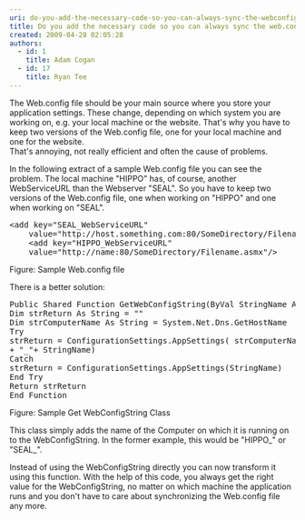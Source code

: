 ```yaml
---
uri: do-you-add-the-necessary-code-so-you-can-always-sync-the-webconfig-file
title: Do you add the necessary code so you can always sync the web.config file?
created: 2009-04-28 02:05:28
authors:
  - id: 1
    title: Adam Cogan
  - id: 17
    title: Ryan Tee
---
```





<span class='intro'> The Web.config file should be your main source where you store your application settings. These change, depending on which system you are working on, e.g. your local machine or the website. That's why you have to keep two versions of the Web.config file, one for your local machine and one for the website. <br>
That's annoying, not really efficient and often the cause of problems. 
 </span>


  <p>In the following extract of a sample Web.config file you can see the problem. The local machine &quot;HIPPO&quot; has, of course, another WebServiceURL than the Webserver &quot;SEAL&quot;. So you have to keep two versions of the Web.config file, one when working on &quot;HIPPO&quot; and one when working on &quot;SEAL&quot;. </p>
<pre class="brush&#58;c-sharp">&lt;add key=&quot;SEAL_WebServiceURL&quot;
    value=&quot;http&#58;//host.something.com&#58;80/SomeDirectory/Filename.asmx&quot;/&gt; 
    &lt;add key=&quot;HIPPO_WebServiceURL&quot;
    value=&quot;http&#58;//name&#58;80/SomeDirectory/Filename.asmx&quot;/&gt;</pre>
<span class="ms-rteCustom-FigureGood">Figure&#58; Sample Web.config file</span>
<p>There is a better solution&#58; </p>
<pre class="brush&#58;c-sharp">Public Shared Function GetWebConfigString(ByVal StringName As String) As String
Dim strReturn As String = &quot;&quot;
Dim strComputerName As String = System.Net.Dns.GetHostName
Try
strReturn = ConfigurationSettings.AppSettings( strComputerName.ToUpper _
+ &quot;_&quot;+ StringName)
Catch
strReturn = ConfigurationSettings.AppSettings(StringName)
End Try
Return strReturn
End Function</pre>
<span class="ms-rteCustom-FigureGood">Figure&#58; Sample Get WebConfigString Class</span>
<p>This class simply adds the name of the Computer on which it is running on to the WebConfigString. In the former example, this would be &quot;HIPPO_&quot; or &quot;SEAL_&quot;.</p>
<p>Instead of using the WebConfigString directly you can now transform it using this function. With the help of this code, you always get the right value for the WebConfigString, no matter on which machine the application runs and you don't have to care about synchronizing the Web.config file any more.</p>



